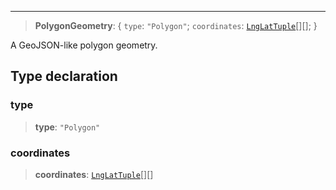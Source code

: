 ***

> **PolygonGeometry**: \{ `type`: `"Polygon"`; `coordinates`: [`LngLatTuple`](LngLatTuple.md)\[]\[]; }

A GeoJSON-like polygon geometry.

## Type declaration

### type

> **type**: `"Polygon"`

### coordinates

> **coordinates**: [`LngLatTuple`](LngLatTuple.md)\[]\[]
